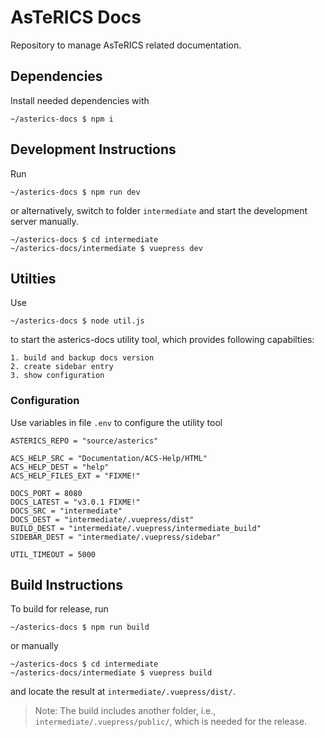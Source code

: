 # AsTeRICS Docs

Repository to manage AsTeRICS related documentation.

## Dependencies

Install needed dependencies with

    ~/asterics-docs $ npm i

## Development Instructions

Run

    ~/asterics-docs $ npm run dev

or alternatively, switch to folder `intermediate` and start the development server manually.

    ~/asterics-docs $ cd intermediate
    ~/asterics-docs/intermediate $ vuepress dev

## Utilties

Use

    ~/asterics-docs $ node util.js

to start the asterics-docs utility tool, which provides following capabilties:

    1. build and backup docs version
    2. create sidebar entry
    3. show configuration

### Configuration

Use variables in file `.env` to configure the utility tool

    ASTERICS_REPO = "source/asterics"

    ACS_HELP_SRC = "Documentation/ACS-Help/HTML"
    ACS_HELP_DEST = "help"
    ACS_HELP_FILES_EXT = "FIXME!"

    DOCS_PORT = 8080
    DOCS_LATEST = "v3.0.1 FIXME!"
    DOCS_SRC = "intermediate"
    DOCS_DEST = "intermediate/.vuepress/dist"
    BUILD_DEST = "intermediate/.vuepress/intermediate_build"
    SIDEBAR_DEST = "intermediate/.vuepress/sidebar"

    UTIL_TIMEOUT = 5000

## Build Instructions

To build for release, run

    ~/asterics-docs $ npm run build

or manually

    ~/asterics-docs $ cd intermediate
    ~/asterics-docs/intermediate $ vuepress build

and locate the result at  `intermediate/.vuepress/dist/`.

> Note: The build includes another folder, i.e., `intermediate/.vuepress/public/`, which is needed for the release.
